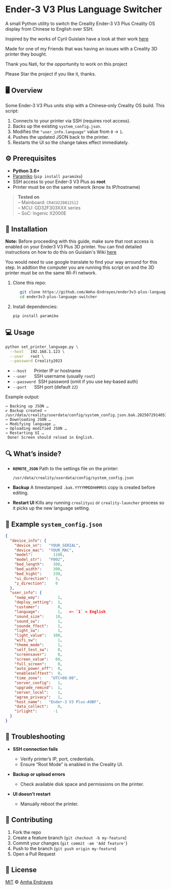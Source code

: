 # Ender‑3 V3 Plus Language Switcher

A small Python utility to switch the Creality Ender‑3 V3 Plus Creality OS display from Chinese to English over SSH.

Inspired by the works of Cyril Guislain have a look at their work [here](https://github.com/Guilouz)

Made for one of my Friends that was having an issues with a Creality 3D printer they bought.

Thank you Nati, for the opportunity to work on this project 

Please Star the project if you like it, thanks.


## 🖥️ Overview

Some Ender‑3 V3 Plus units ship with a Chinese‑only Creality OS build. This script:

1. Connects to your printer via SSH (requires root access).
2. Backs up the existing `system_config.json`.
3. Modifies the `"user_info.language"` value from `0` → `1`.
4. Pushes the updated JSON back to the printer.
5. Restarts the UI so the change takes effect immediately.

## ⚙️ Prerequisites

- **Python 3.6+**  
- [Paramiko](https://pypi.org/project/paramiko/) (`pip install paramiko`)
- SSH access to your Ender‑3 V3 Plus as **root**  
- Printer must be on the same network (know its IP/hostname)

> **Tested on**  
> – Mainboard: `CR4CU220812S12`  
> – MCU: GD32F303XXX series  
> – SoC: Ingenic X2000E  

## 🚀 Installation
**Note:** 
Before proceeding with this guide, make sure that root access is enabled on your Ender3 V3 Plus 3D printer.
You can find detailed instructions on how to do this on Guislain's Wiki [here](https://guilouz.github.io/Creality-Helper-Script-Wiki/firmwares/install-and-update-rooted-firmware-ender3/#:~:text=config/system_config.json-,Enable%20Root%20Access,-Note)

You would need to use google translate to find your way arround for this step.
In addtion the computer you are running this script on and the 3D printer must be on the same Wi-Fi network.

1. Clone this repo:

   ```bash
      git clone https://github.com/Amha-Endrayes/ender3v3-plus-language-switcher.git
      cd ender3v3-plus-language-switcher
   ```

2. Install dependencies:

   ```bash
   pip install paramiko
   ```

## 💻 Usage

   ```bash
   python set_printer_language.py \
     --host   192.168.1.123 \
     --user   root \
     --password Creality2023
   ```

* `--host`      Printer IP or hostname
* `--user`      SSH username (usually `root`)
* `--password`  SSH password (omit if you use key‑based auth)
* `--port`      SSH port (default `22`)

Example output:

   ```
   → Backing up JSON …
   ✔ Backup created → /usr/data/creality/userdata/config/system_config.json.bak.20250729140530
   → Downloading JSON …
   → Modifying language …
   → Uploading modified JSON …
   → Restarting UI …
    Done! Screen should reload in English.
   ```

## 🔍 What’s inside?

* **`REMOTE_JSON`**
  Path to the settings file on the printer:

  ```text
  /usr/data/creality/userdata/config/system_config.json
  ```
* **Backup**
  A timestamped `.bak.YYYYMMDDHHMMSS` copy is created before editing.
* **Restart UI**
  Kills any running `crealityui` or `creality-launcher` process so it picks up the new language setting.

## 📄 Example `system_config.json`

```json
{
  "device_info": {
    "device_sn":   "YOUR_SERIAL",
    "device_mac":  "YOUR_MAC",
    "model":         1108,
    "model_str":   "F002",
    "bed_length":    300,
    "bed_width":     300,
    "bed_hight":     330,
    "ui_direction":   3,
    "z_direction":    0
  },
  "user_info": {
    "swap_way":        1,
    "deploy_setting":  1,
    "customer":        0,
    "language":        1,   <— `1` = English
    "sound_size":     10,
    "sound_sw":        1,
    "sounde_ffect":    1,
    "light_sw":        1,
    "light_value":   100,
    "wifi_sw":         1,
    "theme_mode":      1,
    "self_test_sw":    0,
    "screensaver":     0,
    "screen_value":   60,
    "full_screen":     0,
    "auto_power_off":  0,
    "enableselftest":  0,
    "time_zone":    "UTC+08:00",
    "server_config":   1,
    "upgrade_remind":  1,
    "server_local":    1,
    "agree_privacy":   1,
    "host_name":   "Ender-3 V3 Plus-A9BF",
    "data_collect":    0,
    "irlight":       -1
  }
}
```

## 🐞 Troubleshooting

* **SSH connection fails**

  * Verify printer’s IP, port, credentials.
  * Ensure “Root Mode” is enabled in the Creality UI.
* **Backup or upload errors**

  * Check available disk space and permissions on the printer.
* **UI doesn’t restart**

  * Manually reboot the printer.

## 🤝 Contributing

1. Fork the repo
2. Create a feature branch (`git checkout -b my-feature`)
3. Commit your changes (`git commit -am 'Add feature'`)
4. Push to the branch (`git push origin my-feature`)
5. Open a Pull Request

## 📄 License

[MIT](LICENSE) © [Amha Endrayes](https://github.com/Amha-Endrayes)


